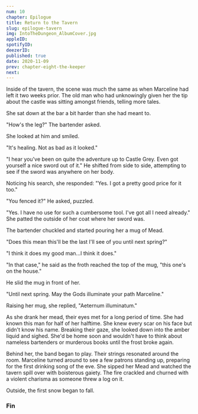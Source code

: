 ```yaml
---
num: 10
chapter: Epilogue
title: Return to the Tavern
slug: epilogue-tavern
img: IntoTheDungeon_AlbumCover.jpg
appleID: 
spotifyID: 
deezerID:
published: true
date: 2020-11-09
prev: chapter-eight-the-keeper
next:
---
```

Inside of the tavern, the scene was much the same as when Marceline had left it two weeks prior. The old man who had unknowingly given her the tip about the castle was sitting amongst friends, telling more tales.

She sat down at the bar a bit harder than she had meant to.

"How's the leg?" The bartender asked.

She looked at him and smiled. 

"It's healing. Not as bad as it looked."

"I hear you've been on quite the adventure up to Castle Grey. Even got yourself a nice sword out of it." He shifted from side to side, attempting to see if the sword was anywhere on her body.

Noticing his search, she responded: "Yes. I got a pretty good price for it too."

"You fenced it?" He asked, puzzled.

"Yes. I have no use for such a cumbersome tool. I've got all I need already." She patted the outside of her coat where her sword was.

The bartender chuckled and started pouring her a mug of Mead.

"Does this mean this'll be the last I'll see of you until next spring?"

"I think it does my good man...I think it does."

"In that case," he said as the froth reached the top of the mug, "this one's on the house."

He slid the mug in front of her.

"Until next spring. May the Gods illuminate your path Marceline."

Raising her mug, she replied, "Aeternum illuminatum."

As she drank her mead, their eyes met for a long period of time. She had known this man for half of her halftime. She knew every scar on his face but didn't know his name. Breaking their gaze, she looked down into the amber liquid and sighed. She'd be home soon and wouldn't have to think about nameless bartenders or murderous books until the frost broke again.

Behind her, the band began to play. Their strings resonated around the room. Marceline turned around to see a few patrons standing up, preparing for the first drinking song of the eve. She sipped her Mead and watched the tavern spill over with boisterous gaiety. The fire crackled and churned with a violent charisma as someone threw a log on it.

Outside, the first snow began to fall.

### Fin
